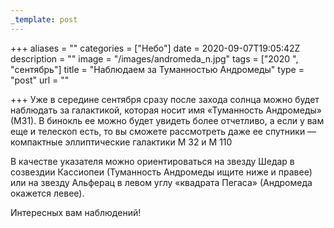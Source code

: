 ```yaml
---
_template: post
---
```



+++
aliases = ""
categories = ["Небо"]
date = 2020-09-07T19:05:42Z
description = ""
image = "/images/andromeda_n.jpg"
tags = ["2020 ", "сентябрь"]
title = "Наблюдаем за Туманностью Андромеды"
type = "post"
url = ""

+++
Уже в середине сентября сразу после захода солнца можно будет наблюдать за галактикой, которая носит имя «Туманность Андромеды» (М31). В бинокль ее можно будет увидеть более отчетливо, а если у вам еще и телескоп есть, то вы сможете рассмотреть даже ее спутники — компактные эллиптические галактики М 32 и М 110  
  
В качестве указателя можно ориентироваться на звезду Шедар в созвездии Кассиопеи (Туманность Андромеды ищите ниже и правее) или на звезду Альферац в левом углу «квадрата Пегаса» (Андромеда окажется левее).  
  
Интересных вам наблюдений!

